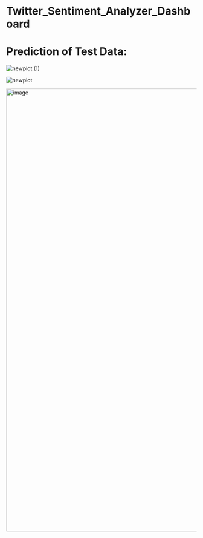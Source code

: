 # Twitter_Sentiment_Analyzer_Dashboard

# Prediction of Test Data:
![newplot (1)](https://github.com/pravinpawar3/Twitter_Sentiment_Analyzer_Dashboard/assets/23742943/aa901a5f-3c85-40f7-9eb0-41d4ce418c15)

![newplot](https://github.com/pravinpawar3/Twitter_Sentiment_Analyzer_Dashboard/assets/23742943/4f3c12f2-30d0-44ea-88b4-880c94c85eee)

<img width="1171" alt="image" src="https://github.com/pravinpawar3/Twitter_Sentiment_Analyzer_Dashboard/assets/23742943/63ca359c-3678-4b36-8cee-86f0d69563f6">
